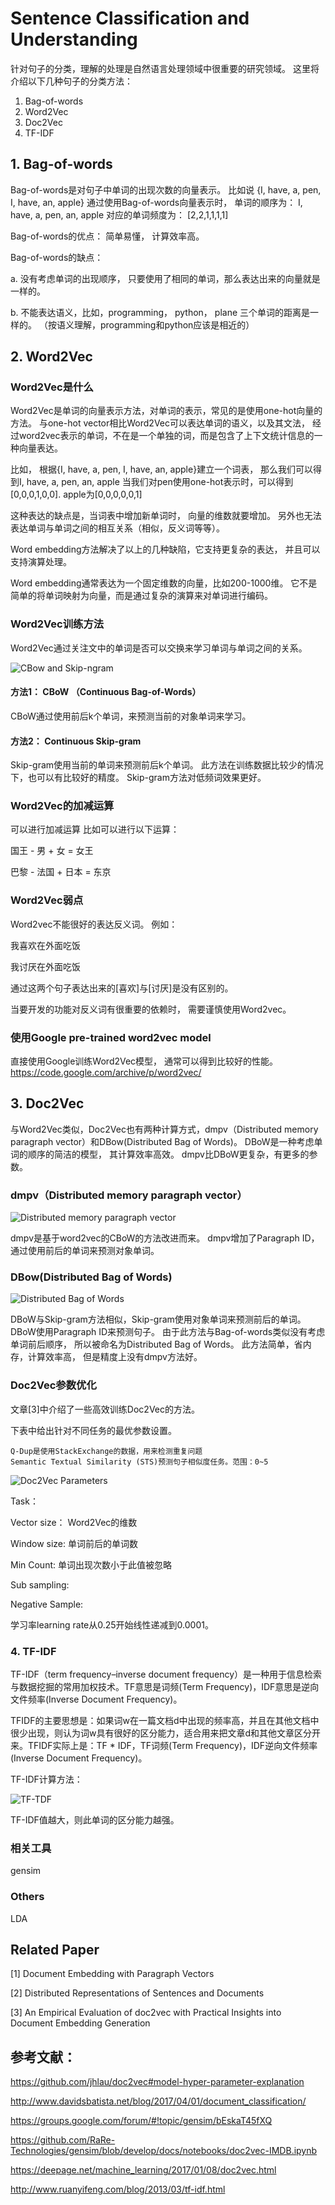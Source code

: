 
# Sentence Classification and Understanding

针对句子的分类，理解的处理是自然语言处理领域中很重要的研究领域。
这里将介绍以下几种句子的分类方法：
1. Bag-of-words
2. Word2Vec
3. Doc2Vec
4. TF-IDF




## 1. Bag-of-words
Bag-of-words是对句子中单词的出现次数的向量表示。 比如说
{I, have, a, pen, I, have, an, apple}
通过使用Bag-of-words向量表示时， 单词的顺序为： 
I, have, a, pen, an, apple
对应的单词频度为：
[2,2,1,1,1,1]

Bag-of-words的优点： 简单易懂， 计算效率高。

Bag-of-words的缺点：

  a. 没有考虑单词的出现顺序， 只要使用了相同的单词，那么表达出来的向量就是一样的。

  b. 不能表达语义，比如，programming， python， plane 三个单词的距离是一样的。 （按语义理解，programming和python应该是相近的）

## 2. Word2Vec

### Word2Vec是什么
Word2Vec是单词的向量表示方法，对单词的表示，常见的是使用one-hot向量的方法。 
与one-hot vector相比Word2Vec可以表达单词的语义，以及其文法， 经过word2vec表示的单词，不在是一个单独的词，而是包含了上下文统计信息的一种向量表达。

比如， 根据{I, have, a, pen, I, have, an, apple}建立一个词表， 那么我们可以得到I, have, a, pen, an, apple
当我们对pen使用one-hot表示时，可以得到[0,0,0,1,0,0].
apple为[0,0,0,0,0,1]

这种表达的缺点是，当词表中增加新单词时， 向量的维数就要增加。 另外也无法表达单词与单词之间的相互关系（相似，反义词等等）。

Word embedding方法解决了以上的几种缺陷，它支持更复杂的表达， 并且可以支持演算处理。

Word embedding通常表达为一个固定维数的向量，比如200-1000维。 它不是简单的将单词映射为向量，而是通过复杂的演算来对单词进行编码。


### Word2Vec训练方法

Word2Vec通过关注文中的单词是否可以交换来学习单词与单词之间的关系。

![CBow and Skip-ngram](/images/201709/word2vec_diagrams.png)

#### 方法1： CBoW （Continuous Bag-of-Words）

CBoW通过使用前后k个单词，来预测当前的对象单词来学习。


#### 方法2： Continuous Skip-gram

Skip-gram使用当前的单词来预测前后k个单词。
此方法在训练数据比较少的情况下，也可以有比较好的精度。
Skip-gram方法对低频词效果更好。


### Word2Vec的加减运算

可以进行加减运算
比如可以进行以下运算：

国王 - 男 + 女 = 女王

巴黎 - 法国 + 日本 = 东京


### Word2Vec弱点

Word2vec不能很好的表达反义词。
例如：

我喜欢在外面吃饭

我讨厌在外面吃饭

通过这两个句子表达出来的[喜欢]与[讨厌]是没有区别的。

当要开发的功能对反义词有很重要的依赖时， 需要谨慎使用Word2vec。

### 使用Google pre-trained word2vec model

直接使用Google训练Word2Vec模型， 通常可以得到比较好的性能。
https://code.google.com/archive/p/word2vec/



## 3. Doc2Vec

与Word2Vec类似，Doc2Vec也有两种计算方式，dmpv（Distributed memory paragraph vector）和DBow(Distributed Bag of Words)。
DBoW是一种考虑单词的顺序的简洁的模型， 其计算效率高效。
dmpv比DBoW更复杂，有更多的参数。

### dmpv（Distributed memory paragraph vector）
![Distributed memory paragraph vector](/images/201709/doc2vec_1.png)

dmpv是基于word2vec的CBoW的方法改进而来。 dmpv增加了Paragraph ID， 通过使用前后的单词来预测对象单词。

### DBow(Distributed Bag of Words)
![Distributed Bag of Words](/images/201709/doc2vec_2.png)

DBoW与Skip-gram方法相似，Skip-gram使用对象单词来预测前后的单词。
DBoW使用Paragraph ID来预测句子。 由于此方法与Bag-of-words类似没有考虑单词前后顺序， 所以被命名为Distributed Bag of Words。
此方法简单，省内存，计算效率高， 但是精度上没有dmpv方法好。


### Doc2Vec参数优化

文章[3]中介绍了一些高效训练Doc2Vec的方法。

下表中给出针对不同任务的最优参数设置。 

    Q-Dup是使用StackExchange的数据，用来检测重复问题
    Semantic Textual Similarity (STS)预测句子相似度任务。范围：0~5

![Doc2Vec Parameters](/images/201709/doc2vec_para.png)

Task： 

Vector size： Word2Vec的维数

Window size: 单词前后的单词数

Min Count: 单词出现次数小于此值被忽略

Sub sampling: 

Negative Sample: 

学习率learning rate从0.25开始线性递减到0.0001。

### 4. TF-IDF

TF-IDF（term frequency–inverse document frequency）是一种用于信息检索与数据挖掘的常用加权技术。TF意思是词频(Term Frequency)，IDF意思是逆向文件频率(Inverse Document Frequency)。

TFIDF的主要思想是：如果词w在一篇文档d中出现的频率高，并且在其他文档中很少出现，则认为词w具有很好的区分能力，适合用来把文章d和其他文章区分开来。TFIDF实际上是：TF * IDF，TF词频(Term Frequency)，IDF逆向文件频率(Inverse Document Frequency)。

TF-IDF计算方法：

![TF-TDF](/images/201709/tf-idf.png)

TF-IDF值越大，则此单词的区分能力越强。

### 相关工具
gensim


### Others
LDA


## Related Paper
[1] Document Embedding with Paragraph Vectors

[2] Distributed Representations of Sentences and Documents

[3] An Empirical Evaluation of doc2vec with Practical Insights into Document Embedding Generation

## 参考文献：

https://github.com/jhlau/doc2vec#model-hyper-parameter-explanation

http://www.davidsbatista.net/blog/2017/04/01/document_classification/

https://groups.google.com/forum/#!topic/gensim/bEskaT45fXQ

https://github.com/RaRe-Technologies/gensim/blob/develop/docs/notebooks/doc2vec-IMDB.ipynb

https://deepage.net/machine_learning/2017/01/08/doc2vec.html

http://www.ruanyifeng.com/blog/2013/03/tf-idf.html



